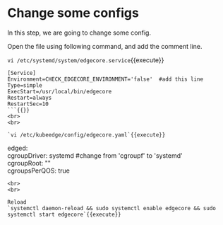 # Change some configs
In this step, we are going to change some config.

Open the file using following command, and add the comment line.
<br>


`vi /etc/systemd/system/edgecore.service`{{execute}}  

```
[Service]  
Environment=CHECK_EDGECORE_ENVIRONMENT='false'  #add this line   
Type=simple  
ExecStart=/usr/local/bin/edgecore  
Restart=always  
RestartSec=10
```{{}}     
<br>
<br>

`vi /etc/kubeedge/config/edgecore.yaml`{{execute}}     

```
edged:  
    cgroupDriver: systemd  #change from 'cgroupf' to 'systemd'  
    cgroupRoot: ""  
    cgroupsPerQOS: true
```{{}} 
<br>
<br>

Reload  
`systemctl daemon-reload && sudo systemctl enable edgecore && sudo systemctl start edgecore`{{execute}}
